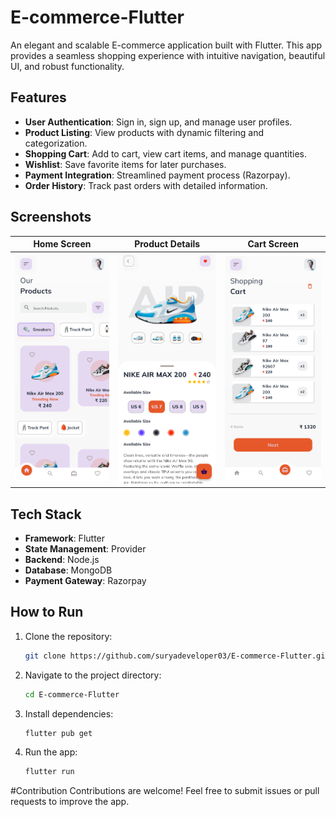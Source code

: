 # E-commerce-Flutter  

An elegant and scalable E-commerce application built with Flutter. This app provides a seamless shopping experience with intuitive navigation, beautiful UI, and robust functionality.  

## Features  
- **User Authentication**: Sign in, sign up, and manage user profiles.  
- **Product Listing**: View products with dynamic filtering and categorization.  
- **Shopping Cart**: Add to cart, view cart items, and manage quantities.  
- **Wishlist**: Save favorite items for later purchases.  
- **Payment Integration**: Streamlined payment process (Razorpay).  
- **Order History**: Track past orders with detailed information.  

## Screenshots  

| Home Screen | Product Details | Cart Screen |  
|-------------|------------------|-------------|  
| ![Home](images/home_screen.png) | ![Product](images/product_details.png) | ![Cart](images/cart_screen.png) |  

## Tech Stack  
- **Framework**: Flutter  
- **State Management**: Provider  
- **Backend**: Node.js
- **Database**: MongoDB
- **Payment Gateway**: Razorpay

## How to Run  
1. Clone the repository:  
   ```bash  
   git clone https://github.com/suryadeveloper03/E-commerce-Flutter.git
   
2. Navigate to the project directory:  
   ```bash  
   cd E-commerce-Flutter

3. Install dependencies: 
   ```bash  
   flutter pub get  
   
4. Run the app:
   ```bash  
   flutter run

#Contribution
Contributions are welcome! Feel free to submit issues or pull requests to improve the app.

